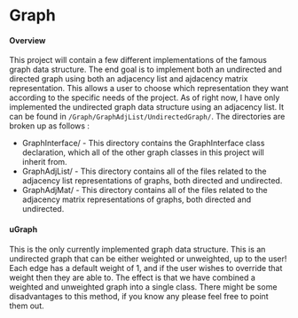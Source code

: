 Graph
===============

#### Overview

This project will contain a few different implementations of the famous graph data structure. The end goal is to implement both an undirected and directed graph using both an adjacency list and ajdacency matrix representation. This allows a user to choose which representation they want according to the specific needs of the project. As of right now, I have only implemented the undirected graph data structure using an adjacency list. It can be found in `/Graph/GraphAdjList/UndirectedGraph/`. The directories are broken up as follows  : 

* GraphInterface/ - This directory contains the GraphInterface class declaration, which all of the other graph classes in this project will inherit from.
* GraphAdjList/   - This directory contains all of the files related to the adjacency list representations of graphs, both directed and undirected.
* GraphAdjMat/   - This directory contains all of the files related to the adjacency matrix representations of graphs, both directed and undirected.

#### uGraph
This is the only currently implemented graph data structure. This is an undirected graph that can be either weighted or unweighted, up to the user! Each edge has a default weight of 1, and if the user wishes to override that weight then they are able to. The effect is that we have combined a weighted and unweighted graph into a single class. There might be some disadvantages to this method, if you know any please feel free to point them out.


